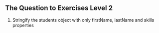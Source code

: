 ## The Question to Exercises Level 2

1. Stringify the students object with only firstName, lastName and skills properties
